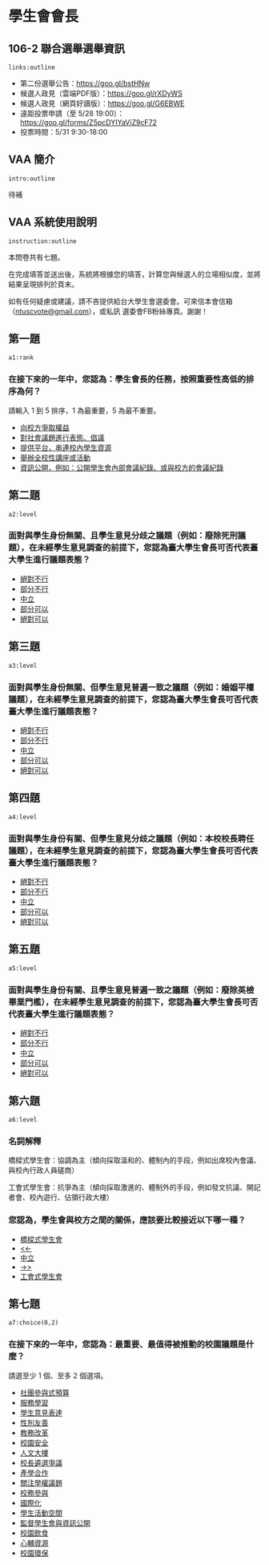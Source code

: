# 學生會會長

## 106-2 聯合選舉選舉資訊

`links:outline`

- 第二份選舉公告：https://goo.gl/bstHNw
- 候選人政見（雲端PDF版）：https://goo.gl/rXDyWS
- 候選人政見（網頁好讀版）：https://goo.gl/G6EBWE
- 遠距投票申請（至 5/28 19:00）：https://goo.gl/forms/Z5pcDYIYaViZ9cF72
- 投票時間：5/31 9:30-18:00

## VAA 簡介

`intro:outline`

待補

## VAA 系統使用說明

`instruction:outline`

本問卷共有七題。

在完成填答並送出後，系統將根據您的填答，計算您與候選人的立場相似度，並將結果呈現排列於頁末。

如有任何疑慮或建議，請不吝提供給台大學生會選委會。可來信本會信箱（ntuscvote@gmail.com），或私訊 選委會FB粉絲專頁。謝謝！

## 第一題

`a1:rank`

### 在接下來的一年中，您認為：學生會長的任務，按照重要性高低的排序為何？

請輸入 1 到 5 排序，1 為最重要，5 為最不重要。

- [向校方爭取權益](A)
- [對社會議題進行表態、倡議](B)
- [提供平台，串連校內學生資源](C)
- [舉辦全校性講座或活動](D)
- [資訊公開，例如：公開學生會內部會議紀錄、或與校方的會議紀錄](E)

## 第二題

`a2:level`

### 面對與學生身份無關、且學生意見分歧之議題（例如：廢除死刑議題），在未經學生意見調查的前提下，您認為臺大學生會長可否代表臺大學生進行議題表態？

- [絕對不行](-1)
- [部分不行](-0.667)
- [中立](0)
- [部分可以](0.667)
- [絕對可以](1)

## 第三題

`a3:level`

### 面對與學生身份無關、但學生意見普遍一致之議題（例如：婚姻平權議題），在未經學生意見調查的前提下，您認為臺大學生會長可否代表臺大學生進行議題表態？

- [絕對不行](-1)
- [部分不行](-0.667)
- [中立](0)
- [部分可以](0.667)
- [絕對可以](1)

## 第四題

`a4:level`

### 面對與學生身份有關、但學生意見分歧之議題（例如：本校校長聘任議題），在未經學生意見調查的前提下，您認為臺大學生會長可否代表臺大學生進行議題表態？

- [絕對不行](-1)
- [部分不行](-0.667)
- [中立](0)
- [部分可以](0.667)
- [絕對可以](1)

## 第五題

`a5:level`

### 面對與學生身份有關、且學生意見普遍一致之議題（例如：廢除英檢畢業門檻），在未經學生意見調查的前提下，您認為臺大學生會長可否代表臺大學生進行議題表態？

- [絕對不行](-1)
- [部分不行](-0.667)
- [中立](0)
- [部分可以](0.667)
- [絕對可以](1)

## 第六題

`a6:level`

### 名詞解釋

橋樑式學生會：協調為主（傾向採取溫和的、體制內的手段，例如出席校內會議、與校內行政人員磋商）

工會式學生會：抗爭為主（傾向採取激進的、體制外的手段，例如發文抗議、開記者會、校內遊行、佔領行政大樓）

### 您認為，學生會與校方之間的關係，應該要比較接近以下哪一種？

- [橋樑式學生會](-1)
- [<<-](-0.667)
- [中立](0)
- [->>](0.667)
- [工會式學生會](1)

## 第七題

`a7:choice(0,2)`

### 在接下來的一年中，您認為：最重要、最值得被推動的校園議題是什麼？

請選至少 1 個、至多 2 個選項。

- [社團參與式預算](A)
- [服務學習](B)
- [學生意見表達](C)
- [性別友善](D)
- [教務改革](E)
- [校園安全](F)
- [人文大樓](G)
- [校長遴選爭議](H)
- [產學合作](I)
- [關注學權議題](J)
- [校務參與](K)
- [國際化](L)
- [學生活動空間](M)
- [監督學生會與資訊公開](N)
- [校園飲食](O)
- [心輔資源](P)
- [校園環保](Q)

